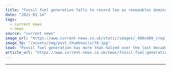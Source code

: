 ```yaml
---
title: "Fossil fuel generation falls to record low as renewables dominate energy market"
date: "2021-01-14"
tags: 
  - current news
  - news
source: "current news"
image_url: "https://www.current-news.co.uk/static/images/_400x400_crop_center-center/Nuclear_Power_--_Getty.jpg"
image_fp: "/assets/img/post_thumbnails/78.jpg"
lead: "Fossil fuel generation has more than halved over the last decade, hitting a new record low in 2020."
article_url: "https://www.current-news.co.uk/news/fossil-fuel-generation-falls-to-record-low-as-renewables-dominate-energy-market?utm_source=rss-feeds&utm_medium=rss&utm_campaign=rss"
---
```


---
